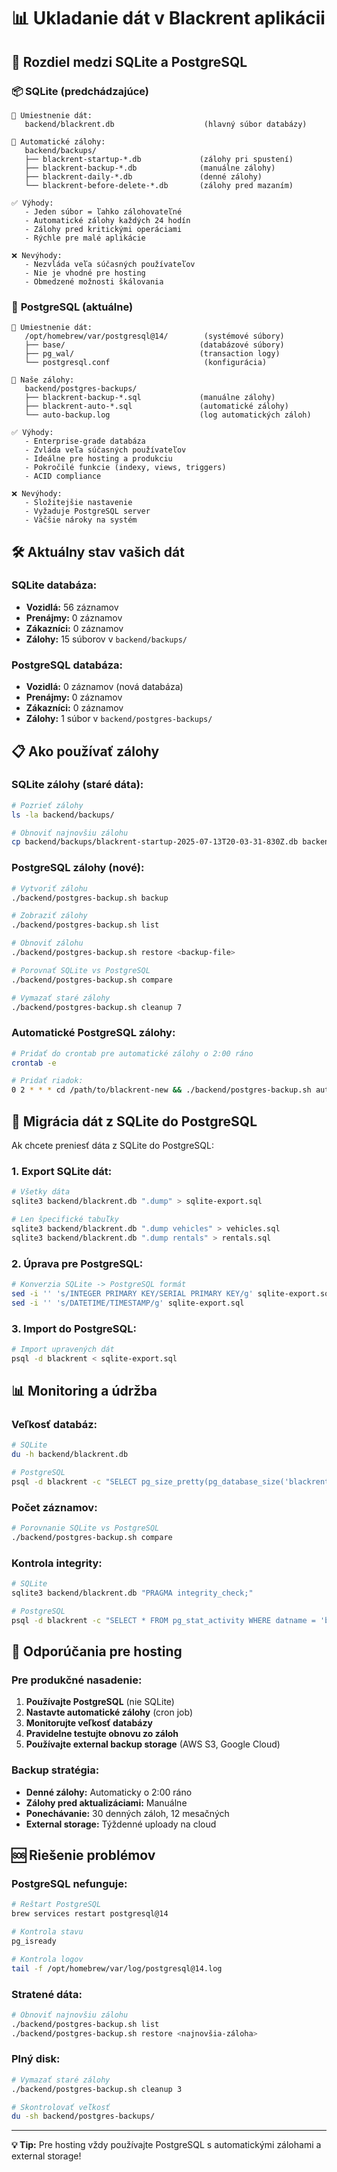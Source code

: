 # 📊 Ukladanie dát v Blackrent aplikácii

## 🔄 Rozdiel medzi SQLite a PostgreSQL

### 📦 **SQLite** (predchádzajúce)
```
📁 Umiestnenie dát:
   backend/blackrent.db                    (hlavný súbor databázy)
   
📁 Automatické zálohy:
   backend/backups/
   ├── blackrent-startup-*.db             (zálohy pri spustení)
   ├── blackrent-backup-*.db              (manuálne zálohy)
   ├── blackrent-daily-*.db               (denné zálohy)
   └── blackrent-before-delete-*.db       (zálohy pred mazaním)

✅ Výhody:
   - Jeden súbor = ľahko zálohovateľné
   - Automatické zálohy každých 24 hodín
   - Zálohy pred kritickými operáciami
   - Rýchle pre malé aplikácie

❌ Nevýhody:
   - Nezvláda veľa súčasných používateľov
   - Nie je vhodné pre hosting
   - Obmedzené možnosti škálovania
```

### 🐘 **PostgreSQL** (aktuálne)
```
📁 Umiestnenie dát:
   /opt/homebrew/var/postgresql@14/        (systémové súbory)
   ├── base/                              (databázové súbory)
   ├── pg_wal/                            (transaction logy)
   └── postgresql.conf                     (konfigurácia)

📁 Naše zálohy:
   backend/postgres-backups/
   ├── blackrent-backup-*.sql             (manuálne zálohy)
   ├── blackrent-auto-*.sql               (automatické zálohy)
   └── auto-backup.log                    (log automatických záloh)

✅ Výhody:
   - Enterprise-grade databáza
   - Zvláda veľa súčasných používateľov
   - Ideálne pre hosting a produkciu
   - Pokročilé funkcie (indexy, views, triggers)
   - ACID compliance

❌ Nevýhody:
   - Složitejšie nastavenie
   - Vyžaduje PostgreSQL server
   - Väčšie nároky na systém
```

## 🛠️ Aktuálny stav vašich dát

### SQLite databáza:
- **Vozidlá:** 56 záznamov
- **Prenájmy:** 0 záznamov  
- **Zákazníci:** 0 záznamov
- **Zálohy:** 15 súborov v `backend/backups/`

### PostgreSQL databáza:
- **Vozidlá:** 0 záznamov (nová databáza)
- **Prenájmy:** 0 záznamov
- **Zákazníci:** 0 záznamov
- **Zálohy:** 1 súbor v `backend/postgres-backups/`

## 📋 Ako používať zálohy

### SQLite zálohy (staré dáta):
```bash
# Pozrieť zálohy
ls -la backend/backups/

# Obnoviť najnovšiu zálohu
cp backend/backups/blackrent-startup-2025-07-13T20-03-31-830Z.db backend/blackrent.db
```

### PostgreSQL zálohy (nové):
```bash
# Vytvoriť zálohu
./backend/postgres-backup.sh backup

# Zobraziť zálohy  
./backend/postgres-backup.sh list

# Obnoviť zálohu
./backend/postgres-backup.sh restore <backup-file>

# Porovnať SQLite vs PostgreSQL
./backend/postgres-backup.sh compare

# Vymazať staré zálohy
./backend/postgres-backup.sh cleanup 7
```

### Automatické PostgreSQL zálohy:
```bash
# Pridať do crontab pre automatické zálohy o 2:00 ráno
crontab -e

# Pridať riadok:
0 2 * * * cd /path/to/blackrent-new && ./backend/postgres-backup.sh auto-backup
```

## 🔄 Migrácia dát z SQLite do PostgreSQL

Ak chcete preniesť dáta z SQLite do PostgreSQL:

### 1. Export SQLite dát:
```bash
# Všetky dáta
sqlite3 backend/blackrent.db ".dump" > sqlite-export.sql

# Len špecifické tabuľky
sqlite3 backend/blackrent.db ".dump vehicles" > vehicles.sql
sqlite3 backend/blackrent.db ".dump rentals" > rentals.sql
```

### 2. Úprava pre PostgreSQL:
```bash
# Konverzia SQLite -> PostgreSQL formát
sed -i '' 's/INTEGER PRIMARY KEY/SERIAL PRIMARY KEY/g' sqlite-export.sql
sed -i '' 's/DATETIME/TIMESTAMP/g' sqlite-export.sql
```

### 3. Import do PostgreSQL:
```bash
# Import upravených dát
psql -d blackrent < sqlite-export.sql
```

## 📊 Monitoring a údržba

### Veľkosť databáz:
```bash
# SQLite
du -h backend/blackrent.db

# PostgreSQL
psql -d blackrent -c "SELECT pg_size_pretty(pg_database_size('blackrent'));"
```

### Počet záznamov:
```bash
# Porovnanie SQLite vs PostgreSQL
./backend/postgres-backup.sh compare
```

### Kontrola integrity:
```bash
# SQLite
sqlite3 backend/blackrent.db "PRAGMA integrity_check;"

# PostgreSQL  
psql -d blackrent -c "SELECT * FROM pg_stat_activity WHERE datname = 'blackrent';"
```

## 🚀 Odporúčania pre hosting

### Pre produkčné nasadenie:
1. **Používajte PostgreSQL** (nie SQLite)
2. **Nastavte automatické zálohy** (cron job)
3. **Monitorujte veľkosť databázy**
4. **Pravidelne testujte obnovu zo záloh**
5. **Používajte external backup storage** (AWS S3, Google Cloud)

### Backup stratégia:
- **Denné zálohy:** Automaticky o 2:00 ráno
- **Zálohy pred aktualizáciami:** Manuálne
- **Ponechávanie:** 30 denných záloh, 12 mesačných
- **External storage:** Týždenné uploady na cloud

## 🆘 Riešenie problémov

### PostgreSQL nefunguje:
```bash
# Reštart PostgreSQL
brew services restart postgresql@14

# Kontrola stavu
pg_isready

# Kontrola logov
tail -f /opt/homebrew/var/log/postgresql@14.log
```

### Stratené dáta:
```bash
# Obnoviť najnovšiu zálohu
./backend/postgres-backup.sh list
./backend/postgres-backup.sh restore <najnovšia-záloha>
```

### Plný disk:
```bash
# Vymazať staré zálohy
./backend/postgres-backup.sh cleanup 3

# Skontrolovať veľkosť
du -sh backend/postgres-backups/
```

---

**💡 Tip:** Pre hosting vždy používajte PostgreSQL s automatickými zálohami a external storage! 